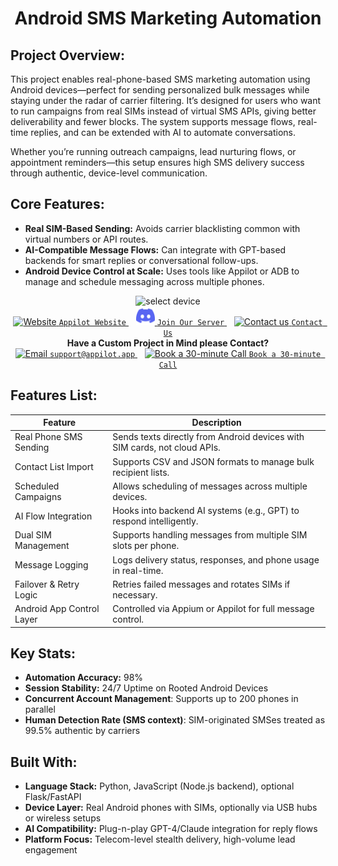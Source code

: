 <h1 align="center">Android SMS Marketing Automation</h1>

## Project Overview:

This project enables real-phone-based SMS marketing automation using Android devices—perfect for sending personalized bulk messages while staying under the radar of carrier filtering. It’s designed for users who want to run campaigns from real SIMs instead of virtual SMS APIs, giving better deliverability and fewer blocks. The system supports message flows, real-time replies, and can be extended with AI to automate conversations.

Whether you’re running outreach campaigns, lead nurturing flows, or appointment reminders—this setup ensures high SMS delivery success through authentic, device-level communication.


## Core Features:
- **Real SIM-Based Sending:** Avoids carrier blacklisting common with virtual numbers or API routes.
- **AI-Compatible Message Flows:** Can integrate with GPT-based backends for smart replies or conversational follow-ups.
- **Android Device Control at Scale:** Uses tools like Appilot or ADB to manage and schedule messaging across multiple phones.


<div align="center">
  <img
    src="https://github.com/user-attachments/assets/d200549d-7613-446f-a43b-19a4117ca360"
    alt="select device"
    width="600px"
  />
</div>


<div align="center">
  <a href="https://appilot.app/">
    <img
      alt="Website"
      width="25px"
      src="https://github.com/user-attachments/assets/8e5f3af3-b098-4c1d-980d-df9aebc680d0"
    />
    <code>Appilot Website</code>
  </a>
  &nbsp;&nbsp;
  <a href="https://discord.gg/3CZ5muJdF2">
    <img
      alt="Join Our Server"
      width="30px"
      src="https://github.com/Zeeshanahmad4/RealEstateMate-WhatsApp-Group-Management-Bot/blob/main/discord-icon-svgrepo-com.svg"
    />
    <code>Join Our Server</code>
  </a>
  &nbsp;&nbsp;
  <a href="https://t.me/devpilot1">
    <img
      alt="Contact us"
      width="30px"
      src="https://edent.github.io/SuperTinyIcons/images/svg/telegram.svg"
    />
    <code>Contact Us</code>
  </a>
</div>

<div align="center">
<strong> Have a Custom Project in Mind please Contact?</strong>

<div align="center">
  <a href="mailto:support@appilot.app">
  <img
    alt="Email"
    width="30px"
    src="https://github.com/user-attachments/assets/91c8d428-32b7-4be0-91fa-2e42c902b5b8"
  />
  <code>support@appilot.app</code>
</a>
  &nbsp;&nbsp;
  <a href="https://cal.com/app-pilot-m8i8oo/30min">
  <img
    alt="Book a 30-minute Call"
    width="30px"
    src="https://github.com/user-attachments/assets/cd3e5c7b-3e4e-4bb3-b242-bcc20ee78f13"
  />
  <code>Book a 30-minute Call</code>
</a>
<span>

<div align="left">

## Features List:
| Feature                   | Description                                                               |
| ------------------------- | ------------------------------------------------------------------------- |
| Real Phone SMS Sending    | Sends texts directly from Android devices with SIM cards, not cloud APIs. |
| Contact List Import       | Supports CSV and JSON formats to manage bulk recipient lists.             |
| Scheduled Campaigns       | Allows scheduling of messages across multiple devices.                    |
| AI Flow Integration       | Hooks into backend AI systems (e.g., GPT) to respond intelligently.       |
| Dual SIM Management       | Supports handling messages from multiple SIM slots per phone.             |
| Message Logging           | Logs delivery status, responses, and phone usage in real-time.            |
| Failover & Retry Logic    | Retries failed messages and rotates SIMs if necessary.                    |
| Android App Control Layer | Controlled via Appium or Appilot for full message control.                |


## Key Stats:
- **Automation Accuracy:** 98%
- **Session Stability:** 24/7 Uptime on Rooted Android Devices
- **Concurrent Account Management**: Supports up to 200 phones in parallel
- **Human Detection Rate (SMS context)**: SIM-originated SMSes treated as 99.5% authentic by carriers

## Built With:
- **Language Stack:** Python, JavaScript (Node.js backend), optional Flask/FastAPI
- **Device Layer:** Real Android phones with SIMs, optionally via USB hubs or wireless setups
- **AI Compatibility:** Plug-n-play GPT-4/Claude integration for reply flows
- **Platform Focus:** Telecom-level stealth delivery, high-volume lead engagement
